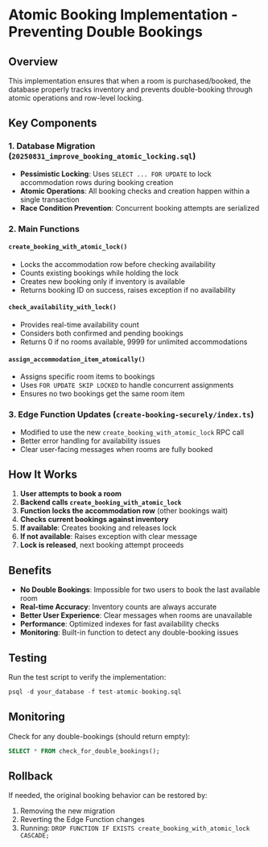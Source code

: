 # Atomic Booking Implementation - Preventing Double Bookings

## Overview
This implementation ensures that when a room is purchased/booked, the database properly tracks inventory and prevents double-booking through atomic operations and row-level locking.

## Key Components

### 1. Database Migration (`20250831_improve_booking_atomic_locking.sql`)
- **Pessimistic Locking**: Uses `SELECT ... FOR UPDATE` to lock accommodation rows during booking creation
- **Atomic Operations**: All booking checks and creation happen within a single transaction
- **Race Condition Prevention**: Concurrent booking attempts are serialized

### 2. Main Functions

#### `create_booking_with_atomic_lock()`
- Locks the accommodation row before checking availability
- Counts existing bookings while holding the lock
- Creates new booking only if inventory is available
- Returns booking ID on success, raises exception if no availability

#### `check_availability_with_lock()`
- Provides real-time availability count
- Considers both confirmed and pending bookings
- Returns 0 if no rooms available, 9999 for unlimited accommodations

#### `assign_accommodation_item_atomically()`
- Assigns specific room items to bookings
- Uses `FOR UPDATE SKIP LOCKED` to handle concurrent assignments
- Ensures no two bookings get the same room item

### 3. Edge Function Updates (`create-booking-securely/index.ts`)
- Modified to use the new `create_booking_with_atomic_lock` RPC call
- Better error handling for availability issues
- Clear user-facing messages when rooms are fully booked

## How It Works

1. **User attempts to book a room**
2. **Backend calls `create_booking_with_atomic_lock`**
3. **Function locks the accommodation row** (other bookings wait)
4. **Checks current bookings against inventory**
5. **If available**: Creates booking and releases lock
6. **If not available**: Raises exception with clear message
7. **Lock is released**, next booking attempt proceeds

## Benefits

- **No Double Bookings**: Impossible for two users to book the last available room
- **Real-time Accuracy**: Inventory counts are always accurate
- **Better User Experience**: Clear messages when rooms are unavailable
- **Performance**: Optimized indexes for fast availability checks
- **Monitoring**: Built-in function to detect any double-booking issues

## Testing

Run the test script to verify the implementation:
```sql
psql -d your_database -f test-atomic-booking.sql
```

## Monitoring

Check for any double-bookings (should return empty):
```sql
SELECT * FROM check_for_double_bookings();
```

## Rollback

If needed, the original booking behavior can be restored by:
1. Removing the new migration
2. Reverting the Edge Function changes
3. Running: `DROP FUNCTION IF EXISTS create_booking_with_atomic_lock CASCADE;`